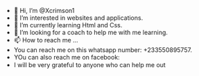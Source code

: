 - 👋 Hi, I’m @Xcrimson1
- 👀 I’m interested in websites and applications.
- 🌱 I’m currently learning Html and Css.
- 💞️ I’m looking for a coach to help me with me learning.
- 📫 How to reach me ...
- You can reach me on this whatsapp number: +233550895757.
- YOu can also reach me on facebook:
- I will be very grateful to anyone who can help me out 

<!---
Xcrimson1/Xcrimson1 is a ✨ special ✨ repository because its `README.md` (this file) appears on your GitHub profile.
You can click the Preview link to take a look at your changes.
--->
